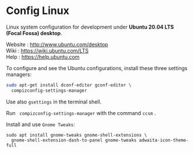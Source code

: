 # Config Linux

Linux system configuration for development under **Ubuntu 20.04 LTS (Focal Fossa) desktop**.  

Website : http://www.ubuntu.com/desktop   
Wiki : https://wiki.ubuntu.com/LTS  
Help : https://help.ubuntu.com  

To configure and see the Ubuntu configurations, install these three settings managers:

~~~ bash
sudo apt-get install dconf-editor gconf-editor \
  compizconfig-settings-manager
~~~

Use also `gsettings` in the terminal shell.  

Run ` compizconfig-settings-manager` with the command `ccsm` .

Install and use `Gnome Tweaks`:

```
sudo apt install gnome-tweaks gnome-shell-extensions \
  gnome-shell-extension-dash-to-panel gnome-tweaks adwaita-icon-theme-full
```
